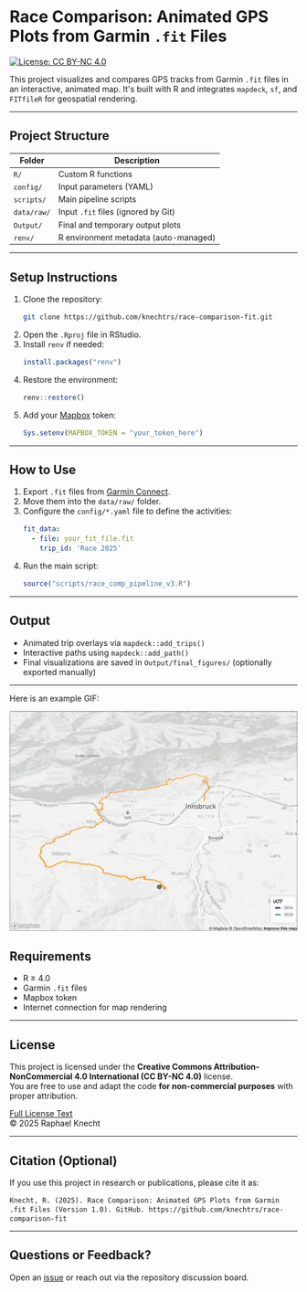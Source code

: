# Race Comparison: Animated GPS Plots from Garmin `.fit` Files

[![License: CC BY-NC 4.0](https://licensebuttons.net/l/by-nc/4.0/88x31.png)](https://creativecommons.org/licenses/by-nc/4.0/)

This project visualizes and compares GPS tracks from Garmin `.fit` files in an interactive, animated map. It's built with R and integrates `mapdeck`, `sf`, and `FITfileR` for geospatial rendering.

---

## Project Structure

| Folder                  | Description                                  |
|------------------------|----------------------------------------------|
| `R/`                   | Custom R functions                           |
| `config/`              | Input parameters (YAML)                      |
| `scripts/`             | Main pipeline scripts                        |
| `data/raw/`            | Input `.fit` files (ignored by Git)          |
| `Output/`              | Final and temporary output plots             |
| `renv/`                | R environment metadata (auto-managed)        |

---

## Setup Instructions

1. Clone the repository:
   ```bash
   git clone https://github.com/knechtrs/race-comparison-fit.git
   ```
2. Open the `.Rproj` file in RStudio.
3. Install `renv` if needed:
   ```r
   install.packages("renv")
   ```
4. Restore the environment:
   ```r
   renv::restore()
   ```
5. Add your [Mapbox](https://www.mapbox.com/) token:
   ```r
   Sys.setenv(MAPBOX_TOKEN = "your_token_here")
   ```

---

## How to Use

1. Export `.fit` files from [Garmin Connect](https://connect.garmin.com/).
2. Move them into the `data/raw/` folder.
3. Configure the `config/*.yaml` file to define the activities:
   ```yaml
   fit_data:
     - file: your_fit_file.fit
       trip_id: 'Race 2025'
   ```
4. Run the main script:
   ```r
   source("scripts/race_comp_pipeline_v3.R")
   ```

---

## Output

- Animated trip overlays via `mapdeck::add_trips()`
- Interactive paths using `mapdeck::add_path()`
- Final visualizations are saved in `Output/final_figures/` (optionally exported manually)

---

Here is an example GIF:

![My Example GIF](assets/example_output.gif)

## Requirements

- R ≥ 4.0
- Garmin `.fit` files
- Mapbox token
- Internet connection for map rendering

---

## License

This project is licensed under the **Creative Commons Attribution-NonCommercial 4.0 International (CC BY-NC 4.0)** license.  
You are free to use and adapt the code **for non-commercial purposes** with proper attribution.

[Full License Text](https://creativecommons.org/licenses/by-nc/4.0/legalcode)  
© 2025 Raphael Knecht

---

## Citation (Optional)

If you use this project in research or publications, please cite it as:

```
Knecht, R. (2025). Race Comparison: Animated GPS Plots from Garmin .fit Files (Version 1.0). GitHub. https://github.com/knechtrs/race-comparison-fit
```

---

## Questions or Feedback?

Open an [issue](https://github.com/knechtrs/race-comparison-fit/issues) or reach out via the repository discussion board.

